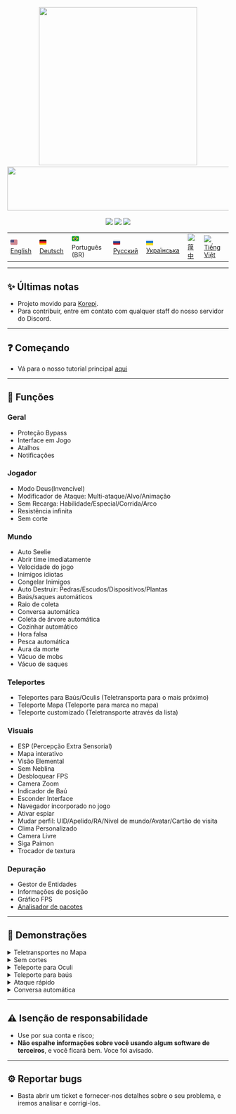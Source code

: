 <p align="center">
  <a href="#"><img width="360" height="360" src="https://media.discordapp.net/attachments/1033549666769449002/1107009612210765955/matches.png"></a>
  <a href="#"><img width="650" height="100" src="https://share.creavite.co/FBkHy3zbN4CgWCr0.gif"></a>
</p>

<p align="center">
	<a href="https://github.com/Korepi/keyauth-cpp-library/releases"><img src="https://img.shields.io/github/downloads/Korepi/keyauth-cpp-library/total.svg?style=for-the-badge&color=darkcyan"></a>
	<a href="https://github.com/Korepi/Korepi/graphs/contributors"><img src="https://img.shields.io/github/contributors/Korepi/Korepi?style=for-the-badge&color=darkcyan"></a>
	<a href="https://discord.gg/cottonbuds"><img src="https://img.shields.io/discord/440536354544156683?label=Discord&logo=discord&style=for-the-badge&color=darkviolet"></a>
</p>

<div align="center">
<table>
  <tr>
    <td valign="center"><a href="README.md"><img src="https://github.com/twitter/twemoji/blob/master/assets/svg/1f1fa-1f1f8.svg" width="16"/> English</td>
    <td valign="center"><a href="README_de-de.md"><img src="https://github.com/twitter/twemoji/blob/master/assets/svg/1f1e9-1f1ea.svg" width="16"/> Deutsch</a></td>
    <td valign="center"><img src="https://github.com/twitter/twemoji/blob/master/assets/svg/1f1e7-1f1f7.svg" width="16"/> Português (BR)</a></td>
    <td valign="center"><a href="README_ru-ru.md"><img src="https://github.com/twitter/twemoji/blob/master/assets/svg/1f1f7-1f1fa.svg" width="16"/> Русский</a></td>
    <td valign="center"><a href="README_ua-ua.md"><img src="https://github.com/Andrew1397/Ukraine/blob/main/Flag_of_Ukraine.png" width="16"/> Українська</a></td>
    <td valign="center"><a href="README_zh-cn.md"><img src="https://em-content.zobj.net/thumbs/120/twitter/351/flag-china_1f1e8-1f1f3.png" width="16"/> 简中</a></td>
    <td valign="center"><a href="README_vi-vn.md"><img src="https://em-content.zobj.net/thumbs/160/twitter/53/flag-for-vietnam_1f1fb-1f1f3.png" width="16"/> Tiếng Việt</a></td>
  </tr>
</table>
</div>

---

## ✨ Últimas notas
- Projeto movido para [Korepi](https://github.com/Korepi/Korepi-Private-Repo).
- Para contribuir, entre em contato com qualquer staff do nosso servidor do Discord.

---

## ❓ Começando

- Vá para o nosso tutorial principal [aqui](https://github.com/Korepi/Korepi-Tutorial)

---
## 🎨 Funções

### Geral
- Proteção Bypass
- Interface em Jogo
- Atalhos
- Notificações
### Jogador
- Modo Deus(Invencível)
- Modificador de Ataque: Multi-ataque/Alvo/Animação
- Sem Recarga: Habilidade/Especial/Corrida/Arco
- Resistência infinita
- Sem corte

### Mundo
- Auto Seelie
- Abrir time imediatamente
- Velocidade do jogo
- Inimigos idiotas
- Congelar Inimigos
- Auto Destruir: Pedras/Escudos/Dispositivos/Plantas
- Baús/saques automáticos
- Raio de coleta
- Conversa automática
- Coleta de árvore automática
- Cozinhar automático
- Hora falsa
- Pesca automática
- Aura da morte
- Vácuo de mobs
- Vácuo de saques

### Teleportes
- Teleportes para Baús/Oculis  (Teletransporta para o mais próximo)
- Teleporte Mapa (Teleporte para marca no mapa)
- Teleporte customizado (Teletransporte através da lista)

### Visuais 
- ESP (Percepção Extra Sensorial)
- Mapa interativo
- Visão Elemental
- Sem Neblina
- Desbloquear FPS
- Camera Zoom
- Indicador de Baú
- Esconder Interface
- Navegador incorporado no jogo
- Ativar espiar
- Mudar perfil: UID/Apelido/RA/Nível de mundo/Avatar/Cartão de visita
- Clima Personalizado
- Camera Livre
- Siga Paimon
- Trocador de textura

### Depuração
- Gestor de Entidades
- Informações de posição
- Gráfico FPS
- [Analisador de pacotes](https://github.com/Akebi-Group/Akebi-PacketSniffer)

---
## 🎣 Demonstrações

<details>
  <summary>Teletransportes no Mapa</summary>
  <img src="https://github.com/CallowBlack/gif-demos/blob/main/genshin-cheat/map-teleport-demo.gif"/>
</details>
<details>
  <summary>Sem cortes</summary>
  <img src="https://github.com/CallowBlack/gif-demos/blob/main/genshin-cheat/noclip-demo.gif"/>
</details>
<details>
  <summary>Teleporte para Oculi</summary>
  <img src="https://github.com/CallowBlack/gif-demos/blob/main/genshin-cheat/oculi-teleport-demo.gif"/>
</details>
<details>
  <summary>Teleporte para baús</summary>
  <img src="https://github.com/CallowBlack/gif-demos/blob/main/genshin-cheat/chest-teleport-demo.gif"/>
</details>
<details>
  <summary>Ataque rápido</summary>
  <img src="https://github.com/CallowBlack/gif-demos/blob/main/genshin-cheat/rapid-fire-demo.gif"/>
</details>
<details>
  <summary>Conversa automática</summary>
  <img src="https://github.com/CallowBlack/gif-demos/blob/main/genshin-cheat/auto-talk-demo.gif"/>
</details>

---
## ⚠ Isenção de responsabilidade
-   Use por sua conta e risco;
- **Não espalhe informações sobre você usando algum software de terceiros**, e você ficará bem. Voce foi avisado.

---
## ⚙ Reportar bugs
- Basta abrir um ticket e fornecer-nos detalhes sobre o seu problema, e iremos analisar e corrigi-los.

<!-- Traduzido por: Sabala (sabala) -->
